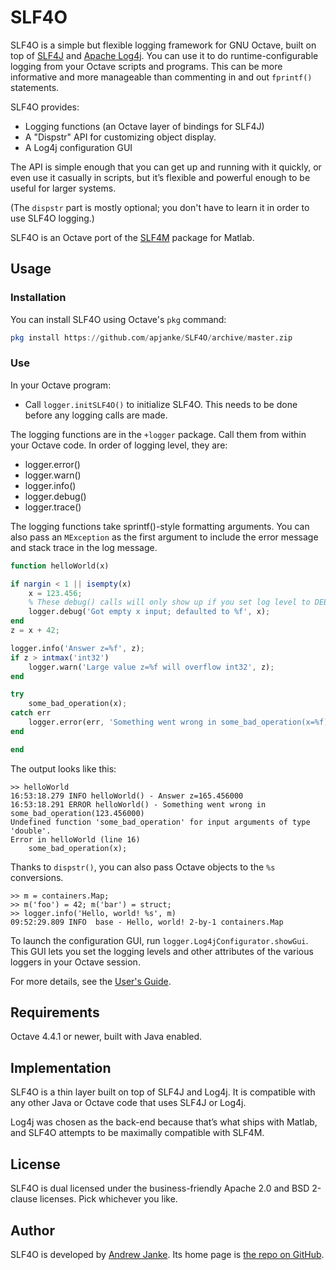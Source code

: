 # SLF4O

SLF4O is a simple but flexible logging framework for GNU Octave, built on top of [SLF4J](https://www.slf4j.org/) and [Apache Log4j](https://logging.apache.org/log4j/2.0/). You can use it to do runtime-configurable logging from your Octave scripts and programs. This can be more informative and more manageable than commenting in and out `fprintf()` statements.

SLF4O provides:

* Logging functions (an Octave layer of bindings for SLF4J)
* A "Dispstr" API for customizing object display.
* A Log4j configuration GUI

The API is simple enough that you can get up and running with it quickly, or even use it casually in scripts, but it’s flexible and powerful enough to be useful for larger systems.

(The `dispstr` part is mostly optional; you don't have to learn it in order to use SLF4O logging.)

SLF4O is an Octave port of the [SLF4M](https://github.com/apjanke/SLF4M) package for Matlab.

## Usage

### Installation

You can install SLF4O using Octave's `pkg` command:

```octave
pkg install https://github.com/apjanke/SLF4O/archive/master.zip
```

### Use

In your Octave program:

* Call `logger.initSLF4O()` to initialize SLF4O. This needs to be done before any logging calls are made.

The logging functions are in the `+logger` package. Call them from within your Octave
code. In order of logging level, they are:

* logger.error()
* logger.warn()
* logger.info()
* logger.debug()
* logger.trace()

The logging functions take sprintf()-style formatting arguments. You can also pass
an `MException` as the first argument to include the error message and stack
trace in the log message.

```octave
function helloWorld(x)

if nargin < 1 || isempty(x)
    x = 123.456;
    % These debug() calls will only show up if you set log level to DEBUG
    logger.debug('Got empty x input; defaulted to %f', x);
end
z = x + 42;

logger.info('Answer z=%f', z);
if z > intmax('int32')
    logger.warn('Large value z=%f will overflow int32', z);
end

try
    some_bad_operation(x);
catch err
    logger.error(err, 'Something went wrong in some_bad_operation(x=%f)', x);
end

end
```

The output looks like this:

```text
>> helloWorld
16:53:18.279 INFO helloWorld() - Answer z=165.456000
16:53:18.291 ERROR helloWorld() - Something went wrong in some_bad_operation(123.456000)
Undefined function 'some_bad_operation' for input arguments of type 'double'.
Error in helloWorld (line 16)
    some_bad_operation(x);
```

Thanks to `dispstr()`, you can also pass Octave objects to the `%s` conversions.

```text
>> m = containers.Map;
>> m('foo') = 42; m('bar') = struct;
>> logger.info('Hello, world! %s', m)
09:52:29.809 INFO  base - Hello, world! 2-by-1 containers.Map
```

To launch the configuration GUI, run `logger.Log4jConfigurator.showGui`. This GUI lets you set the logging levels and other attributes of the various loggers in your Octave session.

For more details, see the [User's Guide](doc/UserGuide.md).

## Requirements

Octave 4.4.1 or newer, built with Java enabled.

## Implementation

SLF4O is a thin layer built on top of SLF4J and Log4j. It is compatible with any other Java or Octave code that uses SLF4J or Log4j.

Log4j was chosen as the back-end because that’s what ships with Matlab, and SLF4O attempts to be maximally compatible with SLF4M.

## License

SLF4O is dual licensed under the business-friendly Apache 2.0 and BSD 2-clause licenses. Pick whichever you like.

## Author

SLF4O is developed by [Andrew Janke](https://apjanke.net). Its home page is [the repo on GitHub](https://github.com/apjanke/SLF4O).
